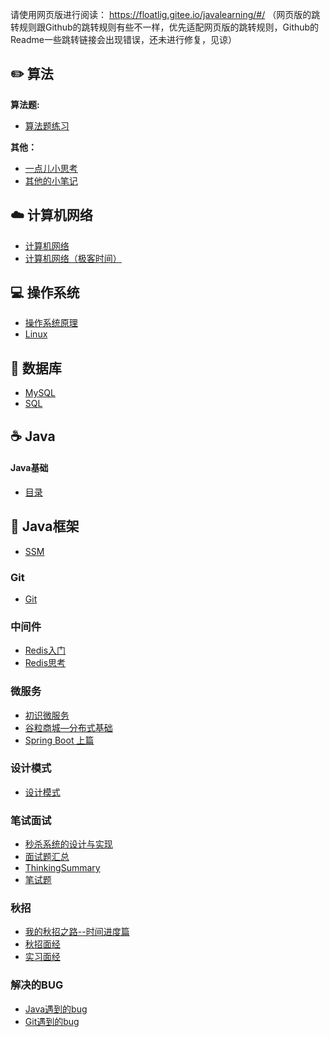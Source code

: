 请使用网页版进行阅读： https://floatlig.gitee.io/javalearning/#/ 
（网页版的跳转规则跟Github的跳转规则有些不一样，优先适配网页版的跳转规则，Github的Readme一些跳转链接会出现错误，还未进行修复，见谅）


## ✏️ 算法

**算法题:**

  - [算法题练习](_source/算法/content-算法题.md)

**其他：**

  - [一点儿小思考](_source/算法/笔试Summary.md)
  - [其他的小笔记](_source/算法/content-algorithm.md)

## ☁️ 计算机网络

- [计算机网络](_source/计算机网络/cnContent.md)
- [计算机网络（极客时间）](_source/计算机网络/趣谈网络协议.md)

## 💻 操作系统

- [操作系统原理](_source/操作系统/osContent.md)
- [Linux](_source/操作系统/LinuxContent.md)

## 💾 数据库

- [MySQL](_source/数据库/MySQL.md)
- [SQL](_source/数据库/SQL.md)

## ☕️ Java

#### Java基础

- [目录](_source/JavaBasics/content.md)

## 🎯 Java框架

- [SSM](_source/SpringFrameWork/ssm目录.md)

### Git

- [Git](_source/Git/Git学习.md)

### 中间件

  - [Redis入门](_source/中间件/Redis.md)
  - [Redis思考](_source/中间件/Redis面试.md)

### 微服务

- [初识微服务](_source/微服务/初识微服务.md)
- [谷粒商城—分布式基础](_source/微服务/谷粒商城-基础篇.md)
- [Spring Boot 上篇](_source/微服务/SpringBoot笔记1.md)
<!-- - [谷粒商城—分布式高级](_source/微服务/谷粒商城—分布式高级.md) -->

### 设计模式

  - [设计模式](_source/架构/设计模式.md)

### 笔试面试

  - [秒杀系统的设计与实现](_source/架构/秒杀系统的设计与实现.md)
  - [面试题汇总](_source/面试/面试题.md)
  - [ThinkingSummary](_source/面试/面试Summary.md)
  - [笔试题](_source/面试/笔试复盘.md)

### 秋招

  - [我的秋招之路--时间进度篇](_source/秋招/我的秋招之路--时间进度篇.md)
  - [秋招面经](_source/秋招/面试真题.md)
  - [实习面经](_source/秋招/小公司面试.md)

### 解决的BUG

- [Java遇到的bug](_source/解决的bug/git篇.md)
- [Git遇到的bug](_source/解决的bug/Java篇.md)
